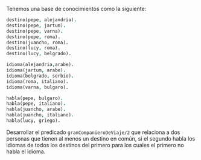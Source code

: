 Tenemos una base de conocimientos como la siguiente:

```prolog 
destino(pepe, alejandria).
destino(pepe, jartum).
destino(pepe, varna).
destino(pepe, roma).
destino(juancho, roma).
destino(lucy, roma).
destino(lucy, belgrado).

idioma(alejandria,arabe).
idioma(jartum, arabe).
idioma(belgrado, serbio).
idioma(roma, italiano).
idioma(varna, bulgaro).

habla(pepe, bulgaro).
habla(pepe, italiano).
habla(juancho, arabe).
habla(juancho, italiano).
habla(lucy, griego).
```

Desarrollar el predicado `granCompanieroDeViaje/2` que relaciona a dos personas que tienen al menos un destino en común, si el segundo habla los idiomas de todos los destinos del primero para los cuales el primero no habla el idioma.